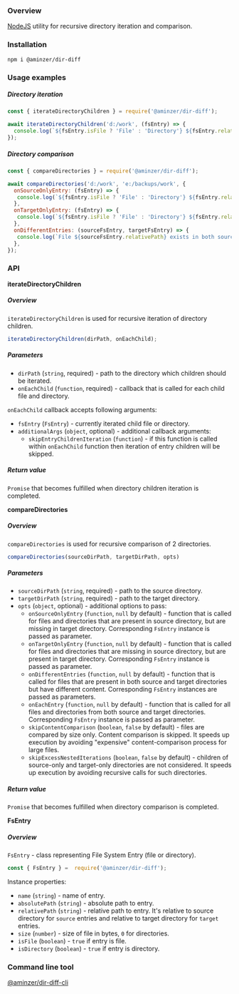 ### Overview

[NodeJS](https://nodejs.org) utility for recursive directory iteration and comparison.

### Installation

```
npm i @aminzer/dir-diff
```

### Usage examples

##### Directory iteration

```javascript
const { iterateDirectoryChildren } = require('@aminzer/dir-diff');

await iterateDirectoryChildren('d:/work', (fsEntry) => {
  console.log(`${fsEntry.isFile ? 'File' : 'Directory'} ${fsEntry.relativePath} was found`);
});
```

##### Directory comparison

```javascript
const { compareDirectories } = require('@aminzer/dir-diff');

await compareDirectories('d:/work', 'e:/backups/work', {
  onSourceOnlyEntry: (fsEntry) => {
   console.log(`${fsEntry.isFile ? 'File' : 'Directory'} ${fsEntry.relativePath} exists in the source directory only`);
  },
  onTargetOnlyEntry: (fsEntry) => {
   console.log(`${fsEntry.isFile ? 'File' : 'Directory'} ${fsEntry.relativePath} exists in the target directory only`);
  },
  onDifferentEntries: (sourceFsEntry, targetFsEntry) => {
   console.log(`File ${sourceFsEntry.relativePath} exists in both source and target directories, but with different content`);
  },
});
```

### API

**iterateDirectoryChildren**

##### Overview

`iterateDirectoryChildren` is used for recursive iteration of directory children.


```javascript
iterateDirectoryChildren(dirPath, onEachChild);
```

##### Parameters

* `dirPath` (`string`, required) - path to the directory which children should be iterated.
* `onEachChild` (`function`, required) - callback that is called for each child file and directory.

`onEachChild` callback accepts following arguments:
* `fsEntry` (`FsEntry`) - currently iterated child file or directory.
* `additionalArgs` (`object`, optional) - additional callback arguments:
    * `skipEntryChildrenIteration` (`function`) - if this function is called within `onEachChild` function then iteration of entry children will be skipped.

##### Return value

`Promise` that becomes fulfilled when directory children iteration is completed.

**compareDirectories**

##### Overview

`compareDirectories` is used for recursive comparison of 2 directories.

```javascript
compareDirectories(sourceDirPath, targetDirPath, opts)
```

##### Parameters

* `sourceDirPath` (`string`, required) - path to the source directory.
* `targetDirPath` (`string`, required) - path to the target directory.
* `opts` (`object`, optional) - additional options to pass:
    * `onSourceOnlyEntry` (`function`, `null` by default) - function that is called for files and directories that are present in source directory, but are missing in target directory. Corresponding `FsEntry` instance is passed as parameter.
    * `onTargetOnlyEntry` (`function`, `null` by default) - function that is called for files and directories that are missing in source directory, but are present in target directory. Corresponding `FsEntry` instance is passed as parameter.
    * `onDifferentEntries` (`function`, `null` by default) - function that is called for files that are present in both source and target directories but have different content. Corresponding `FsEntry` instances are passed as parameters.
    * `onEachEntry` (`function`, `null` by default) - function that is called for all files and directories from both source and target directories. Corresponding `FsEntry` instance is passed as parameter.
    * `skipContentComparison` (`boolean`, `false` by default) - files are compared by size only. Content comparison is skipped. It speeds up execution by avoiding "expensive" content-comparison process for large files.
    * `skipExcessNestedIterations` (`boolean`, `false` by default) - children of source-only and target-only directories are not considered. It speeds up execution by avoiding recursive calls for such directories.

##### Return value

`Promise` that becomes fulfilled when directory comparison is completed.

**FsEntry**

##### Overview

`FsEntry` - class representing File System Entry (file or directory).

```javascript
const { FsEntry } =  require('@aminzer/dir-diff');
```

Instance properties:
* `name` (`string`) - name of entry.
* `absolutePath` (`string`) - absolute path to entry.
* `relativePath` (`string`) - relative path to entry. It's relative to source directory for `source` entries and relative to target directory for `target` entries.
* `size` (`number`) - size of file in bytes, `0` for directories.
* `isFile` (`boolean`) - `true` if entry is file.
* `isDirectory` (`boolean`) - `true` if entry is directory.

### Command line tool

[@aminzer/dir-diff-cli](https://www.npmjs.com/package/@aminzer/dir-diff-cli)
